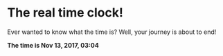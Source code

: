 # The real time clock!

Ever wanted to know what the time is? Well, your journey is about to end!

**The time is Nov 13, 2017, 03:04**